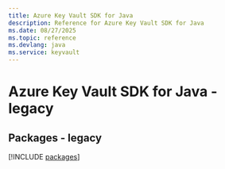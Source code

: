 ```yaml
---
title: Azure Key Vault SDK for Java
description: Reference for Azure Key Vault SDK for Java
ms.date: 08/27/2025
ms.topic: reference
ms.devlang: java
ms.service: keyvault
---
```

# Azure Key Vault SDK for Java - legacy
## Packages - legacy
[!INCLUDE [packages](key-vault-index.md)]
